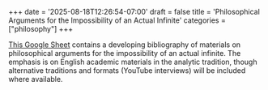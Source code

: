 +++
date = '2025-08-18T12:26:54-07:00'
draft = false
title = 'Philosophical Arguments for the Impossibility of an Actual Infinite'
categories = ["philosophy"]
+++

<a href="https://docs.google.com/spreadsheets/d/1b7EmuWLfSYMQhvDf4dHNXSOIiQk9e4OrmvmhwQm8yjQ/edit?usp=sharing" target="_blank" rel="noopener noreferrer">This Google Sheet</a> contains a developing bibliography of materials on philosophical arguments for the impossibility of an actual infinite. The emphasis is on English academic materials in the analytic tradition, though alternative traditions and formats (YouTube interviews) will be included where available.